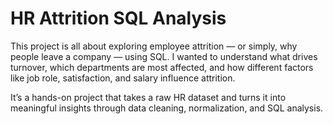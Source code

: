 # HR Attrition SQL Analysis
This project is all about exploring employee attrition — or simply, why people leave a company — using SQL. I wanted to understand what drives turnover, which departments are most affected, and how different factors like job role, satisfaction, and salary influence attrition.

It’s a hands-on project that takes a raw HR dataset and turns it into meaningful insights through data cleaning, normalization, and SQL analysis.
